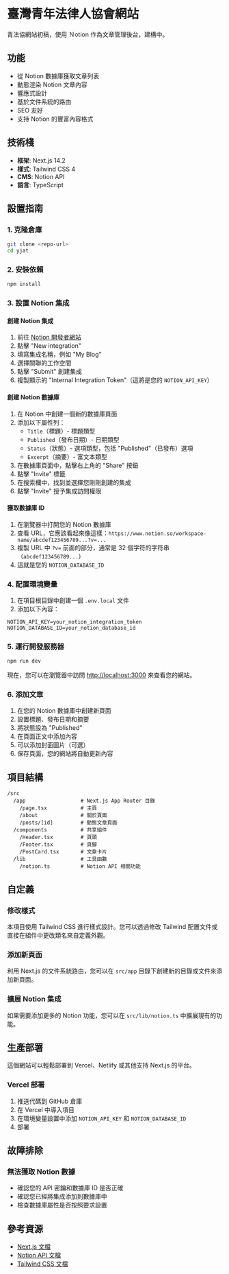 # 臺灣青年法律人協會網站

青法協網站初稿，使用 Ｎotion 作為文章管理後台，建構中。

## 功能

- 從 Notion 數據庫獲取文章列表
- 動態渲染 Notion 文章內容
- 響應式設計
- 基於文件系統的路由
- SEO 友好
- 支持 Notion 的豐富內容格式

## 技術棧

- **框架**: Next.js 14.2
- **樣式**: Tailwind CSS 4
- **CMS**: Notion API
- **語言**: TypeScript

## 設置指南

### 1. 克隆倉庫

```bash
git clone <repo-url>
cd yjat
```

### 2. 安裝依賴

```bash
npm install
```

### 3. 設置 Notion 集成

#### 創建 Notion 集成

1. 前往 [Notion 開發者網站](https://www.notion.so/my-integrations)
2. 點擊 "New integration"
3. 填寫集成名稱，例如 "My Blog"
4. 選擇關聯的工作空間
5. 點擊 "Submit" 創建集成
6. 複製顯示的 "Internal Integration Token"（這將是您的 `NOTION_API_KEY`）

#### 創建 Notion 數據庫

1. 在 Notion 中創建一個新的數據庫頁面
2. 添加以下屬性列：
   - `Title`（標題）- 標題類型
   - `Published`（發布日期）- 日期類型
   - `Status`（狀態）- 選項類型，包括 "Published"（已發布）選項
   - `Excerpt`（摘要）- 富文本類型
3. 在數據庫頁面中，點擊右上角的 "Share" 按鈕
4. 點擊 "Invite" 標籤
5. 在搜索欄中，找到並選擇您剛剛創建的集成
6. 點擊 "Invite" 授予集成訪問權限

#### 獲取數據庫 ID

1. 在瀏覽器中打開您的 Notion 數據庫
2. 查看 URL，它應該看起來像這樣：`https://www.notion.so/workspace-name/abcdef123456789...?v=...`
3. 複製 URL 中 `?v=` 前面的部分，通常是 32 個字符的字符串（`abcdef123456789...`）
4. 這就是您的 `NOTION_DATABASE_ID`

### 4. 配置環境變量

1. 在項目根目錄中創建一個 `.env.local` 文件
2. 添加以下內容：

```
NOTION_API_KEY=your_notion_integration_token
NOTION_DATABASE_ID=your_notion_database_id
```

### 5. 運行開發服務器

```bash
npm run dev
```

現在，您可以在瀏覽器中訪問 [http://localhost:3000](http://localhost:3000) 來查看您的網站。

### 6. 添加文章

1. 在您的 Notion 數據庫中創建新頁面
2. 設置標題、發布日期和摘要
3. 將狀態設為 "Published"
4. 在頁面正文中添加內容
5. 可以添加封面圖片（可選）
6. 保存頁面，您的網站將自動更新內容

## 項目結構

```
/src
  /app                  # Next.js App Router 目錄
    /page.tsx           # 主頁
    /about              # 關於頁面
    /posts/[id]         # 動態文章頁面
  /components           # 共享組件
    /Header.tsx         # 頁頭
    /Footer.tsx         # 頁腳
    /PostCard.tsx       # 文章卡片
  /lib                  # 工具函數
    /notion.ts          # Notion API 相關功能
```

## 自定義

### 修改樣式

本項目使用 Tailwind CSS 進行樣式設計。您可以透過修改 Tailwind 配置文件或直接在組件中更改類名來自定義外觀。

### 添加新頁面

利用 Next.js 的文件系統路由，您可以在 `src/app` 目錄下創建新的目錄或文件來添加新頁面。

### 擴展 Notion 集成

如果需要添加更多的 Notion 功能，您可以在 `src/lib/notion.ts` 中擴展現有的功能。

## 生產部署

這個網站可以輕鬆部署到 Vercel、Netlify 或其他支持 Next.js 的平台。

### Vercel 部署

1. 推送代碼到 GitHub 倉庫
2. 在 Vercel 中導入項目
3. 在環境變量設置中添加 `NOTION_API_KEY` 和 `NOTION_DATABASE_ID`
4. 部署

## 故障排除

### 無法獲取 Notion 數據

- 確認您的 API 密鑰和數據庫 ID 是否正確
- 確認您已經將集成添加到數據庫中
- 檢查數據庫屬性是否按照要求設置

## 參考資源

- [Next.js 文檔](https://nextjs.org/docs)
- [Notion API 文檔](https://developers.notion.com/)
- [Tailwind CSS 文檔](https://tailwindcss.com/docs)

